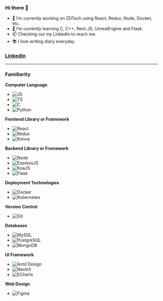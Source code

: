 ### Hi there 👋

<!--
**ChenMatsu/ChenMatsu** is a ✨ _special_ ✨ repository because its `README.md` (this file) appears on your GitHub profile.

Here are some ideas to get you started:

- 👯 I’m looking to collaborate on ...
- 🤔 I’m looking for help with ...
- 💬 Ask me about ...
- 📫 How to reach me: ...
- 😄 Pronouns: ...
- ⚡ Fun fact: ...
-->
- 🔭 I’m currently working on ZDTech using React, Redux, Node, Docker, etc.
- 🌱 I’m currently learning C, C++, Next.JS, UnrealEngine and Flask.
- 📫 Checking out my LinkedIn to reach me.
- 📚 I love writing diary everyday.
 
 
### [LinkedIn](https://www.linkedin.com/in/matsu-chen-98a7aa1b1/)  
---
### Familiarity
**Computer Language**
- ![JS](https://progress-bar.dev/80?title=JS&width=120&color=babaca) 
- ![TS](https://progress-bar.dev/80?title=TS&width=120&color=babaca)  
- ![C](https://progress-bar.dev/60?title=C&width=120&color=babaca) 
- ![Python](https://progress-bar.dev/60?title=Python&width=120&color=babaca) 

**Frontend Library or Framework** 
- ![React](https://progress-bar.dev/75?title=React&width=120)  
- ![Redux](https://progress-bar.dev/70?title=Redux&width=120)  
- ![Konva](https://progress-bar.dev/60?title=Konva&width=120)  

**Backend Library or Framework**
- ![Node](https://progress-bar.dev/80?title=Node&width=120)  
- ![ExpressJS](https://progress-bar.dev/60?title=ExpressJS&width=120)  
- ![KoaJS](https://progress-bar.dev/60?title=KoaJS&width=120)  
- ![Flask](https://progress-bar.dev/40?title=Flask&width=120)  

**Deployment Technologies**
- ![Docker](https://progress-bar.dev/70?title=Docker&width=120)  
- ![Kubernetes](https://progress-bar.dev/30?title=K8s&width=120)  


**Version Control**
- ![Git](https://progress-bar.dev/80?title=Git&width=120) 

**Databases**
- ![MySQL](https://progress-bar.dev/60?title=MySQL&width=120)  
- ![PostgreSQL](https://progress-bar.dev/40?title=PostgreSQL&width=120)  
- ![MongoDB](https://progress-bar.dev/65?title=MongoDB&width=120)  

**UI Framework**
- ![Antd Design](https://progress-bar.dev/90?title=Antd&width=120)  
- ![NextUI](https://progress-bar.dev/60?title=Antd&width=120)
- ![ECharts](https://progress-bar.dev/60?title=ECharts&width=120)  

**Web Design**
- ![Figma](https://progress-bar.dev/50?title=Figma&width=120)  


<!-- ![Portrait](https://i.imgur.com/uUEIoyk.jpeg) -->
